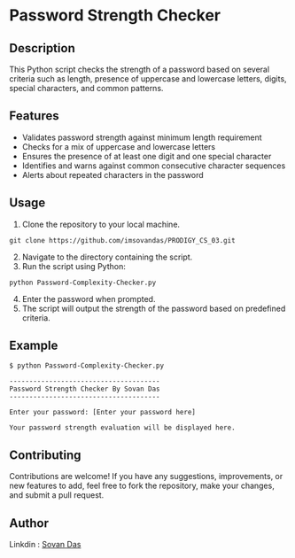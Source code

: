 # Password Strength Checker

## Description
This Python script checks the strength of a password based on several criteria such as length, presence of uppercase and lowercase letters, digits, special characters, and common patterns.

## Features
- Validates password strength against minimum length requirement
- Checks for a mix of uppercase and lowercase letters
- Ensures the presence of at least one digit and one special character
- Identifies and warns against common consecutive character sequences
- Alerts about repeated characters in the password

## Usage
1. Clone the repository to your local machine.
```
git clone https://github.com/imsovandas/PRODIGY_CS_03.git
```

2. Navigate to the directory containing the script.
3. Run the script using Python:
```
python Password-Complexity-Checker.py
```

4. Enter the password when prompted.
5. The script will output the strength of the password based on predefined criteria.

## Example
```
$ python Password-Complexity-Checker.py
```
```
--------------------------------------
Password Strength Checker By Sovan Das
--------------------------------------

Enter your password: [Enter your password here]

Your password strength evaluation will be displayed here.
```
## Contributing
Contributions are welcome! If you have any suggestions, improvements, or new features to add, feel free to fork the repository, make your changes, and submit a pull request.

## Author
Linkdin : [Sovan Das](https://www.linkedin.com/in/sovanking)

